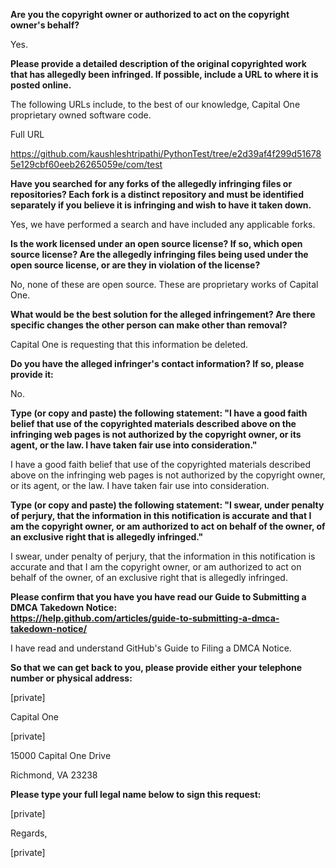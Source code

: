 **Are you the copyright owner or authorized to act on the copyright owner's
behalf?**  

Yes.

**Please provide a detailed description of the original copyrighted work
that has allegedly been infringed. If possible, include a URL to where it
is posted online.**  

The following URLs include, to the best of our knowledge, Capital One
proprietary owned software code.  

Full URL  

https://github.com/kaushleshtripathi/PythonTest/tree/e2d39af4f299d516785e129cbf60eeb26265059e/com/test  

**Have you searched for any forks of the allegedly infringing files or
repositories? Each fork is a distinct repository and must be identified
separately if you believe it is infringing and wish to have it taken down.**  

Yes, we have performed a search and have included any applicable forks.  

**Is the work licensed under an open source license? If so, which open
source license? Are the allegedly infringing files being used under the
open source license, or are they in violation of the license?**    

No, none of these are open source. These are proprietary works of Capital
One.  

**What would be the best solution for the alleged infringement? Are there
specific changes the other person can make other than removal?**  

Capital One is requesting that this information be deleted.  

**Do you have the alleged infringer's contact information? If so, please
provide it:**  

No.

**Type (or copy and paste) the following statement: "I have a good faith
belief that use of the copyrighted materials described above on the
infringing web pages is not authorized by the copyright owner, or its
agent, or the law. I have taken fair use into consideration."**  

I have a good faith belief that use of the copyrighted materials described
above on the infringing web pages is not authorized by the copyright owner,
or its agent, or the law. I have taken fair use into consideration.

**Type (or copy and paste) the following statement: "I swear, under penalty
of perjury, that the information in this notification is accurate and that
I am the copyright owner, or am authorized to act on behalf of the owner,
of an exclusive right that is allegedly infringed."**  

I swear, under penalty of perjury, that the information in this
notification is accurate and that I am the copyright owner, or am
authorized to act on behalf of the owner, of an exclusive right that is
allegedly infringed.  

**Please confirm that you have you have read our Guide to Submitting a DMCA
Takedown Notice:  
https://help.github.com/articles/guide-to-submitting-a-dmca-takedown-notice/**  

I have read and understand GitHub's Guide to Filing a DMCA Notice.    

**So that we can get back to you, please provide either your telephone  
number or physical address:**  

[private]  

Capital One  

[private]  

15000 Capital One Drive  

Richmond, VA 23238  

**Please type your full legal name below to sign this request:**

[private]  

Regards,

[private]
